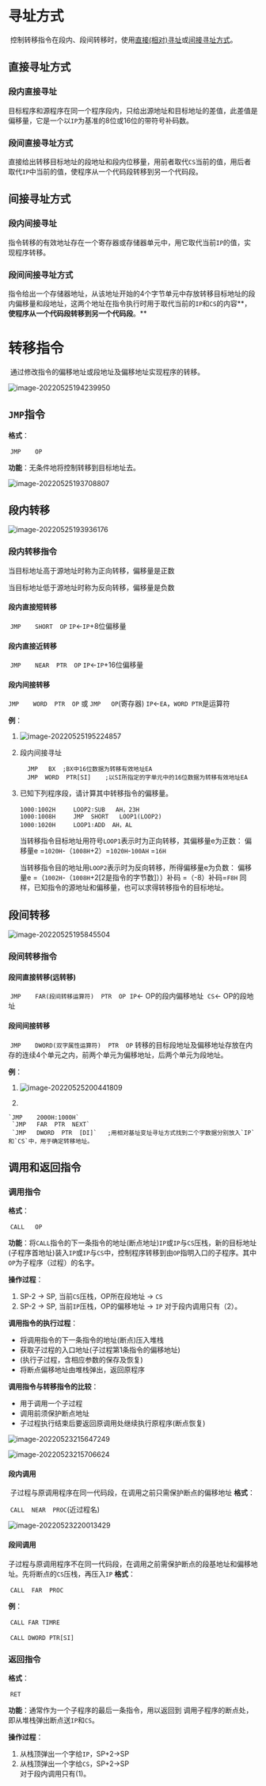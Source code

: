 # 寻址方式

​	控制转移指令在段内、段间转移时，使用[直接(相对)寻址]()或[间接寻址方式]()。 

## 直接寻址方式

### 段内直接寻址

​	目标程序和源程序在同一个程序段内，只给出源地址和目标地址的差值，此差值是偏移量，它是一个以`IP`为基准的8位或16位的带符号补码数。

### 段间直接寻址方式

​	直接给出转移目标地址的段地址和段内位移量，用前者取代`CS`当前的值，用后者取代`IP`中当前的值，使程序从一个代码段转移到另一个代码段。

## 间接寻址方式

### 段内间接寻址

​	指令转移的有效地址存在一个寄存器或存储器单元中，用它取代当前`IP`的值，实现程序转移。

### 段间间接寻址方式

​	指令给出一个存储器地址，从该地址开始的4个字节单元中存放转移目标地址的段内偏移量和段地址，这两个地址在指令执行时用于取代当前的`IP`和`CS`的内容**，**使程序从一个代码段转移到另一个代码段**。**

# 转移指令

​	通过修改指令的偏移地址或段地址及偏移地址实现程序的转移。

![image-20220525194239950](D:/Data/typora/photo/image-20220525194239950.png)

## `JMP`指令

**格式**：

​	`JMP	OP`

**功能**：无条件地将控制转移到目标地址去。

![image-20220525193708807](D:/Data/typora/photo/image-20220525193708807.png)

## 段内转移

![image-20220525193936176](D:/Data/typora/photo/image-20220525193936176.png)

### 段内转移指令

当目标地址高于源地址时称为正向转移，偏移量是正数

当目标地址低于源地址时称为反向转移，偏移量是负数


#### 段内直接短转移

​	`JMP	SHORT  OP`
​                                `IP`←`IP`+8位偏移量

#### 段内直接近转移

​	`JMP	NEAR  PTR  OP` 
​                               `IP`←`IP`+16位偏移量


#### 段内间接转移

`JMP	WORD  PTR  OP` 或 `JMP	OP`(寄存器)
                               `IP`←`EA`，`WORD PTR`是运算符

**例**：

 1. ![image-20220525195224857](D:/Data/typora/photo/image-20220525195224857.png)

 2. 段内间接寻址

    ```
      JMP	BX	;BX中16位数据为转移有效地址EA
      JMP  WORD  PTR[SI]	;以SI所指定的字单元中的16位数据为转移有效地址EA
    ```

3. 已知下列程序段，请计算其中转移指令的偏移量。

   ```
   1000∶1002H     LOOP2∶SUB   AH，23H
   1000∶1008H     JMP  SHORT   LOOP1(LOOP2)
   1000∶1020H     LOOP1∶ADD  AH，AL
   ```

   当转移指令目标地址用符号`LOOP1`表示时为正向转移，其偏移量e为正数： 
   偏移量e =`1020H`-（`1008H`+2）=`1020H`-`100AH` =`16H`             

   当转移指令目的地址用`LOOP2`表示时为反向转移，所得偏移量e为负数： 
   偏移量e =（`1002H`-（`1008H`+2[2是指令的字节数]））补码 =（-8）补码=`F8H`
   同样，已知指令的源地址和偏移量，也可以求得转移指令的目标地址。


## 段间转移

![image-20220525195845504](D:/Data/typora/photo/image-20220525195845504.png)

### 段间转移指令

#### 段间直接转移(远转移)

​	`JMP	FAR(段间转移运算符)  PTR  OP`
​												`IP`← OP的段内偏移地址
​                              				 `CS`← OP的段地址

#### 段间间接转移

​	`JMP	DWORD(双字属性运算符)  PTR  OP`
​	转移的目标段地址及偏移地址存放在内存的连续4个单元之内，前两个单元为偏移地址，后两个单元为段地址。 

**例**：

1. ![image-20220525200441809](D:/Data/typora/photo/image-20220525200441809.png)

2. 

 	`JMP	2000H:1000H`
     `JMP	FAR  PTR  NEXT`
     `JMP	DWORD  PTR  [DI]`	;用相对基址变址寻址方式找到二个字数据分别放入`IP`和`CS`中，用于确定转移地址。

## 调用和返回指令

### 调用指令

**格式**：

​	`CALL	OP`

**功能**：将`CALL`指令的下一条指令的地址(断点地址)`IP`或`IP`与`CS`压栈，新的目标地址(子程序首地址)装入`IP`或`IP`与`CS`中，控制程序转移到由`OP`指明入口的子程序。其中`OP`为子程序（过程）的名字。

**操作过程**：

1. SP-2 → SP, 当前`CS`压栈，OP所在段地址 → `CS`
2. SP-2 → SP, 当前`IP`压栈，OP的偏移地址 → `IP`
   对于段内调用只有（2）。 


**调用指令的执行过程**：

- 将调用指令的下一条指令的地址(断点)压入堆栈
- 获取子过程的入口地址(子过程第1条指令的偏移地址)
- (执行子过程，含相应参数的保存及恢复)
- 将断点偏移地址由堆栈弹出，返回原程序

**调用指令与转移指令的比较**：

- 用于调用一个子过程
- 调用前须保护断点地址
- 子过程执行结束后要返回原调用处继续执行原程序(断点恢复)

![image-20220523215647249](D:/Data/typora/photo/image-20220523215647249.png)

![image-20220523215706624](D:/Data/typora/photo/image-20220523215706624.png)

#### 段内调用

​	子过程与原调用程序在同一代码段，在调用之前只需保护断点的偏移地址
**格式**：

​	`CALL  NEAR  PROC`(近过程名)

![image-20220523220013429](D:/Data/typora/photo/image-20220523220013429.png)

#### 段间调用

​	子过程与原调用程序不在同一代码段，在调用之前需保护断点的段基地址和偏移地址。先将断点的`CS`压栈，再压入`IP`
**格式**：

​	`CALL  FAR  PROC`

**例**：

​	`CALL FAR TIMRE`

​	`CALL DWORD PTR[SI]`


### 返回指令

**格式**：

​	`RET`

**功能**：通常作为一个子程序的最后一条指令，用以返回到 调用子程序的断点处，即从堆栈弹出断点送`IP`和`CS`。

**操作过程**：   

1. 从栈顶弹出一个字给`IP`，SP+2→SP	
2. 从栈顶弹出一个字给`CS`，SP+2→SP		
   对于段内调用只有(1)。 
